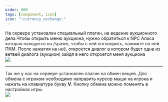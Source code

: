 ```yaml
---   
order: 800
tags: [component, icon]
icon: ":currency_exchange:"
---
```

На сервере установлен специальный плагин, на ведение аукционного дела.Чтобы открыть меню аукциона, нужно обратиться к NPC Алиса которая находится на /spawn, чтобы с ней поговорить, нажмите по ней ПКМ. После нажатия на неё, откроется диалог в котором будет одна из ветвей диалога (аукцион) зайдя в него откроется меня аукциона</br>
![](https://i.imgur.com/G0EEl8T.png)

------------

Так же у нас на сервере установлен плагин на обмен вещей. Для обмена с игроком необходимо направить курсор мыши на игрока и нажать на клавиатуре букву **V**. 
Кнопку обмена можно поменять в настройках игры.</br>
![](https://i.imgur.com/a4l48Z3.png)
